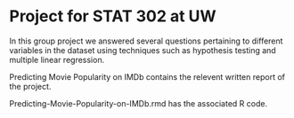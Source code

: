 # Project for STAT 302 at UW

In this group project we answered several questions pertaining to different variables in the dataset using techniques such as hypothesis testing and multiple linear regression.

Predicting Movie Popularity on IMDb contains the relevent written report of the project.

Predicting-Movie-Popularity-on-IMDb.rmd has the associated R code.
